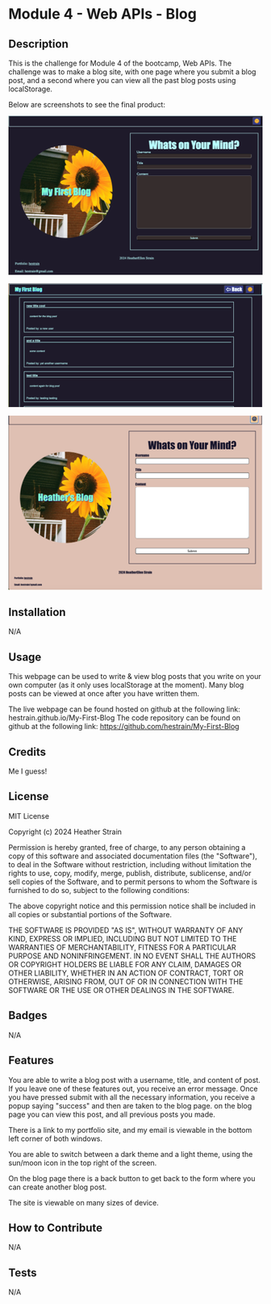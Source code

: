 # Module 4 - Web APIs - Blog

## Description
This is the challenge for Module 4 of the bootcamp, Web APIs. The challenge was to make a blog site, with one page where you submit a blog post, and a second where you can view all the past blog posts using localStorage.

Below are screenshots to see the final product: 

![form page in dark theme](./-assets2/images/form%20page.png)

![blog page in dark theme](./-assets2/images/blog%20page.png)

![form page in light theme](./-assets2/images/light%20mode.png)


## Installation

N/A

## Usage
This webpage can be used to write & view blog posts that you write on your own computer (as it only uses localStorage at the moment). Many blog posts can be viewed at once after you have written them. 

The live webpage can be found hosted on github at the following link: hestrain.github.io/My-First-Blog
The code repository can be found on github at the following link: https://github.com/hestrain/My-First-Blog

## Credits

Me I guess!

## License
MIT License

Copyright (c) 2024 Heather Strain

Permission is hereby granted, free of charge, to any person obtaining a copy
of this software and associated documentation files (the "Software"), to deal
in the Software without restriction, including without limitation the rights
to use, copy, modify, merge, publish, distribute, sublicense, and/or sell
copies of the Software, and to permit persons to whom the Software is
furnished to do so, subject to the following conditions:

The above copyright notice and this permission notice shall be included in all
copies or substantial portions of the Software.

THE SOFTWARE IS PROVIDED "AS IS", WITHOUT WARRANTY OF ANY KIND, EXPRESS OR
IMPLIED, INCLUDING BUT NOT LIMITED TO THE WARRANTIES OF MERCHANTABILITY,
FITNESS FOR A PARTICULAR PURPOSE AND NONINFRINGEMENT. IN NO EVENT SHALL THE
AUTHORS OR COPYRIGHT HOLDERS BE LIABLE FOR ANY CLAIM, DAMAGES OR OTHER
LIABILITY, WHETHER IN AN ACTION OF CONTRACT, TORT OR OTHERWISE, ARISING FROM,
OUT OF OR IN CONNECTION WITH THE SOFTWARE OR THE USE OR OTHER DEALINGS IN THE
SOFTWARE.


## Badges
N/A

## Features

You are able to write a blog post with a username, title, and content of post. 
If you leave one of these features out, you receive an error message. 
Once you have pressed submit with all the necessary information, you receive a popup saying "success" and then are taken to the blog page. 
on the blog page you can view this post, and all previous posts you made. 

There is a link to my portfolio site, and my email is viewable in the bottom left corner of both windows.

You are able to switch between a dark theme and a light theme, using the sun/moon icon in the top right of the screen. 

On the blog page there is a back button to get back to the form where you can create another blog post. 

The site is viewable on many sizes of device. 

## How to Contribute

N/A

## Tests

N/A